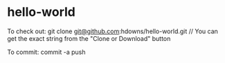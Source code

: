 # hello-world
To check out:
git clone git@github.com:hdowns/hello-world.git
// You can get the exact string from the "Clone or Download" button 

To commit:
commit -a
push
